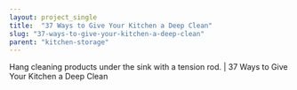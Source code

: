 ```yaml
---
layout: project_single
title:  "37 Ways to Give Your Kitchen a Deep Clean"
slug: "37-ways-to-give-your-kitchen-a-deep-clean"
parent: "kitchen-storage"
---
```

Hang cleaning products under the sink with a tension rod. | 37 Ways to Give Your Kitchen a Deep Clean